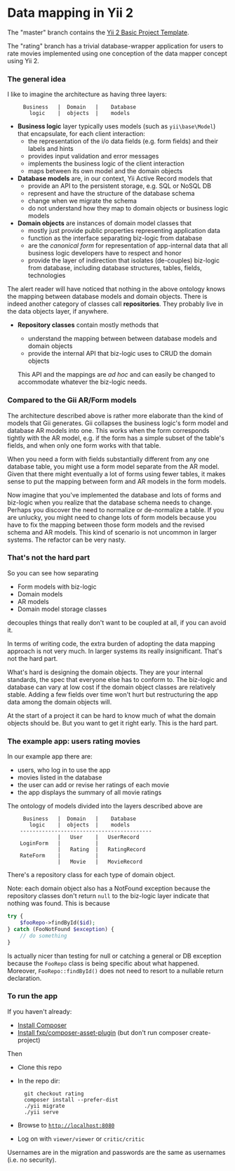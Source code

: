 Data mapping in Yii 2
=====================

The "master" branch contains the [Yii 2 Basic Project Template](https://github.com/yiisoft/yii2-app-basic).

The "rating" branch has a trivial database-wrapper application for users to rate movies implemented
using one conception of the data mapper concept using Yii 2.

### The general idea

I like to imagine the architecture as having three layers:

```
     Business   |  Domain   |    Database
       logic    |  objects  |    models
```

- **Business logic** layer typically uses models (such as `yii\base\Model`) that encapsulate, for each 
    client interaction:
    - the representation of the i/o data fields (e.g. form fields) and their labels and hints
    - provides input validation and error messages
    - implements the business logic of the client interaction
    - maps between its own model and the domain objects
- **Database models** are, in our context, Yii Active Record models that
    - provide an API to the persistent storage, e.g. SQL or NoSQL DB
    - represent and have the structure of the database schema
    - change when we migrate the schema
    - do not understand how they map to domain objects or business logic models
- **Domain objects** are instances of domain model classes that
    - mostly just provide public properties representing application data
    - function as the interface separating biz-logic from database
    - are the *canonical form* for representation of app-internal data 
    that all business logic developers have to respect and honor
    - provide the layer of indirection that isolates (de-couples) biz-logic 
    from database, including database structures, tables, fields, technologies

The alert reader will have noticed that nothing in the above ontology knows the mapping
between database models and domain objects. There is indeed another category of
classes call **repositories**. They probably live in the data objects layer, if
anywhere.

- **Repository classes** contain mostly methods that
    - understand the mapping between between database models and domain objects
    - provide the internal API that biz-logic uses to CRUD the domain objects
    
    This API and the mappings  are *ad hoc* and can easily be changed to accommodate whatever 
    the biz-logic needs.
    
### Compared to the Gii AR/Form models
    
The architecture described above is rather more elaborate than the kind of models 
that Gii generates. Gii collapses the business logic's form model and database 
AR models into one. This works when the
form corresponds tightly with the AR model, e.g. if the form has a simple subset of
the table's fields, and when only one form works with that table.

When you need a form with fields substantially different from any one database table,
you might use a form model separate from the AR model. Given that there might eventually
a lot of forms using fewer tables, it makes sense to put the mapping between form and AR 
models in the form models.

Now imagine that you've implemented the database and lots of forms and biz-logic when
you realize that the database schema needs to change. Perhaps you discover the need to 
normalize or de-normalize a table. If you are unlucky, you might need to change lots of
form models because you have to fix the mapping between those form models and the 
revised schema and AR models. This kind of scenario is not uncommon in larger systems. The 
refactor can be very nasty.


### That's not the hard part

So you can see how separating

- Form models with biz-logic
- Domain models
- AR models
- Domain model storage classes

decouples things that really don't want to be coupled at all, if you can avoid it.

In terms of writing code, the extra burden of adopting the data mapping approach is not 
very much. In larger systems its really insignificant. That's not the hard part.

What's hard is designing the domain objects. They are your internal standards, the spec that
everyone else has to conform to. The biz-logic and database can vary at low cost if
the domain object classes are relatively stable. Adding a few fields over time won't hurt
but restructuring the app data among the domain objects will.

At the start of a project it can be hard to know much of what the domain objects should be.
But you want to get it right early. This is the hard part.


### The example app: users rating movies

In our example app there are:

- users, who log in to use the app
- movies listed in the database
- the user can add or revise her ratings of each movie
- the app displays the summary of all movie ratings

The ontology of models divided into the layers described above are

```
     Business   |  Domain   |    Database
       logic    |  objects  |    models
    ------------------------------------------
                |   User    |   UserRecord
    LoginForm   |           |
                |   Rating  |   RatingRecord
    RateForm    |           |
                |   Movie   |   MovieRecord
```

There's a repository class for each type of domain object.

Note: each domain object also has a NotFound exception 
because the repository classes don't return `null` to the biz-logic layer indicate that
nothing was found. This is because

```php
try {
    $fooRepo->findById($id);
} catch (FooNotFound $exception) {
    // do something
}
```

Is actually nicer than testing for null or catching a general or DB exception because
the `FooRepo` class is being specific about what happened. Moreover, `FooRepo::findById()` 
does not need to resort to a nullable return declaration.

### To run the app

If you haven't already:

- [Install Composer](http://www.yiiframework.com/doc-2.0/guide-start-installation.html#installing-composer)
- [Install fxp/composer-asset-plugin](http://www.yiiframework.com/doc-2.0/guide-start-installation.html#installing-from-composer)
(but don't run composer create-project)

Then

- Clone this repo
- In the repo dir:

        git checkout rating
        composer install --prefer-dist
        ./yii migrate
        ./yii serve
        
- Browse to [`http://localhost:8080`](http://localhost:8080)
- Log on with `viewer/viewer` or `critic/critic`

Usernames are in the migration and passwords are the same as usernames (i.e. no security).
